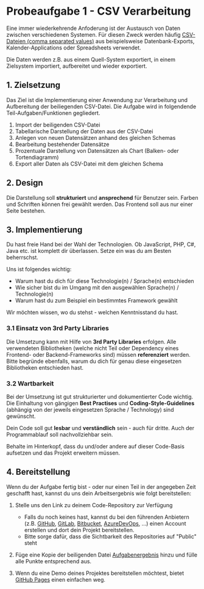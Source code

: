 # Probeaufgabe 1 - CSV Verarbeitung

Eine immer wiederkehrende Anfoderung ist der Austausch von Daten zwischen verschiedenen Systemen. Für diesen Zweck werden häufig [CSV-Dateien (comma separated values)](https://de.wikipedia.org/wiki/CSV_(Dateiformat)) aus beispielsweise Datenbank-Exports, Kalender-Applications oder Spreadsheets verwendet.

Die Daten werden z.B. aus einem Quell-System exportiert, in einem Zielsystem importiert, aufbereitet und wieder exportiert.

## 1. Zielsetzung

Das Ziel ist die Implementierung einer Anwendung zur Verarbeitung und Aufbereitung der beiliegenden CSV-Datei. Die Aufgabe wird in folgendende Teil-Aufgaben/Funktionen gegliedert.

1. Import der beiligenden CSV-Datei
2. Tabellarische Darstellung der Daten aus der CSV-Datei
3. Anlegen von neuen Datensätzen anhand des gleichen Schemas
4. Bearbeitung bestehender Datensätze
5. Prozentuale Darstellung von Datensätzen als Chart (Balken- oder Tortendiagramm)
6. Export aller Daten als CSV-Datei mit dem gleichen Schema

## 2. Design

Die Darstellung soll **strukturiert** und **ansprechend** für Benutzer sein. Farben und Schriften können frei gewählt werden. Das Frontend soll aus nur einer Seite bestehen.

## 3. Implementierung

Du hast freie Hand bei der Wahl der Technologien. Ob JavaScript, PHP, C#, Java etc. ist komplett dir überlassen. Setze ein was du am Besten beherrschst.

Uns ist folgendes wichtig:

- Warum hast du dich für diese Technologie(n) / Sprache(n) entschieden
- Wie sicher bist du im Umgang mit den ausgewählen Sprache(n) / Technologie(n)
- Warum hast du zum Beispiel ein bestimmtes Framework gewählt

Wir möchten wissen, wo du stehst - welchen Kenntnisstand du hast.

### 3.1 Einsatz von 3rd Party Libraries

Die Umsetzung kann mit Hilfe von **3rd Party Libraries** erfolgen. Alle verwendeten Bibliotheken (welche nicht Teil oder Dependency eines Frontend- oder Backend-Frameworks sind) müssen **referenziert** werden. Bitte begründe ebenfalls, warum du dich für genau diese eingesetzen Bibliotheken entschieden hast.

### 3.2 Wartbarkeit

Bei der Umsetzung ist gut strukturierter und dokumentierter Code wichtig. Die Einhaltung von gängigen **Best Practises** und **Coding-Style-Guidelines** (abhängig von der jeweils eingesetzen Sprache / Technology) sind gewünscht.

Dein Code soll gut **lesbar** und **verständlich** sein - auch für dritte. Auch der Programmablauf soll nachvollziehbar sein.

Behalte im Hinterkopf, dass du und/oder andere auf dieser Code-Basis aufsetzen und das Projekt erweitern müssen.

## 4. Bereitstellung

Wenn du der Aufgabe fertig bist - oder nur einen Teil in der angegeben Zeit geschafft hast, kannst du uns dein Arbeitsergebnis wie folgt bereitstellen:

1. Stelle uns den Link zu deinem Code-Repository zur Verfügung
   - Falls du noch keines hast, kannst du bei den führenden Anbietern (z.B. [GitHub](https://github.com/), [GitLab](https://about.gitlab.com/), [Bitbucket](https://bitbucket.org/), [AzureDevOps](https://dev.azure.com/), ...) einen Account erstellen und dort dein Projekt bereitstellen.
   - Bitte sorge dafür, dass die Sichtbarkeit des Repositories auf "Public" steht

2. Füge eine Kopie der beiligenden Datei [Aufgabenergebnis](Aufgabenergebnis.md) hinzu und fülle alle Punkte entsprechend aus.

3. Wenn du eine Demo deines Projektes bereitstellen möchtest, bietet [GitHub Pages](https://pages.github.com/) einen einfachen weg.
